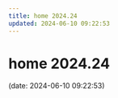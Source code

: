 ```yaml
---
title: home 2024.24
updated: 2024-06-10 09:22:53
---
```


# home 2024.24

(date: 2024-06-10 09:22:53)

